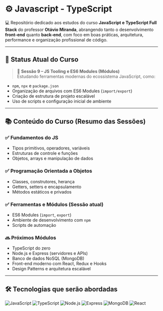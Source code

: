 # ⚙️ Javascript - TypeScript

💻 Repositório dedicado aos estudos do curso **JavaScript e TypeScript Full Stack** do professor **Otávio Miranda**, abrangendo tanto o desenvolvimento **front-end** quanto **back-end**, com foco em boas práticas, arquitetura, performance e organização profissional de código.

---

## 📌 Status Atual do Curso

> 🧭 **Sessão 9 – JS Tooling e ES6 Modules (Módulos)**  
> Estudando ferramentas modernas do ecossistema JavaScript, como:
- `npm`, `npx` e `package.json`
- Organização de arquivos com ES6 Modules (`import/export`)
- Criação de estrutura de projeto escalável
- Uso de scripts e configuração inicial de ambiente

---

## 📚 Conteúdo do Curso (Resumo das Sessões)

### ✅ Fundamentos do JS
- Tipos primitivos, operadores, variáveis
- Estruturas de controle e funções
- Objetos, arrays e manipulação de dados

### ✅ Programação Orientada a Objetos
- Classes, construtores, herança
- Getters, setters e encapsulamento
- Métodos estáticos e privados

### ✅ Ferramentas e Módulos (Sessão atual)
- ES6 Modules (`import`, `export`)
- Ambiente de desenvolvimento com `npm`
- Scripts de automação

### 🔜 Próximos Módulos
- TypeScript do zero
- Node.js e Express (servidores e APIs)
- Banco de dados NoSQL (MongoDB)
- Front-end moderno com React, Redux e Hooks
- Design Patterns e arquitetura escalável

---

## 🛠️ Tecnologias que serão abordadas

![JavaScript](https://img.shields.io/badge/JavaScript-F7DF1E?style=for-the-badge&logo=javascript&logoColor=000)
![TypeScript](https://img.shields.io/badge/TypeScript-3178C6?style=for-the-badge&logo=typescript&logoColor=fff)
![Node.js](https://img.shields.io/badge/Node.js-339933?style=for-the-badge&logo=node.js&logoColor=fff)
![Express](https://img.shields.io/badge/Express.js-000?style=for-the-badge&logo=express&logoColor=fff)
![MongoDB](https://img.shields.io/badge/MongoDB-47A248?style=for-the-badge&logo=mongodb&logoColor=fff)
![React](https://img.shields.io/badge/React-20232A?style=for-the-badge&logo=react&logoColor=61DAFB)
